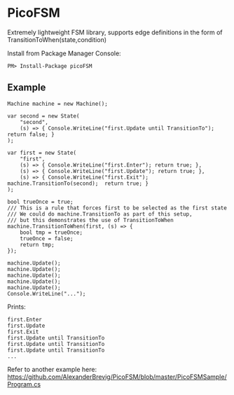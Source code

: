PicoFSM
=======

Extremely lightweight FSM library, supports edge definitions in the form of TransitionToWhen(state,condition)

Install from Package Manager Console:

    PM> Install-Package picoFSM

Example
-------

    Machine machine = new Machine();

    var second = new State(
        "second",
        (s) => { Console.WriteLine("first.Update until TransitionTo"); return false; }
    );

    var first = new State(
        "first",
        (s) => { Console.WriteLine("first.Enter"); return true; },
        (s) => { Console.WriteLine("first.Update"); return true; },
        (s) => { Console.WriteLine("first.Exit"); machine.TransitionTo(second);  return true; }
    );

    bool trueOnce = true;
    /// This is a rule that forces first to be selected as the first state
    /// We could do machine.TransitionTo as part of this setup, 
    /// but this demonstrates the use of TransitionToWhen
    machine.TransitionToWhen(first, (s) => {
        bool tmp = trueOnce;
        trueOnce = false;
        return tmp;
    });

    machine.Update();
    machine.Update();
    machine.Update();
    machine.Update();
    machine.Update();
    Console.WriteLine("...");

Prints:

    first.Enter
    first.Update
    first.Exit
    first.Update until TransitionTo
    first.Update until TransitionTo
    first.Update until TransitionTo
    ...

Refer to another example here:
https://github.com/AlexanderBrevig/PicoFSM/blob/master/PicoFSMSample/Program.cs